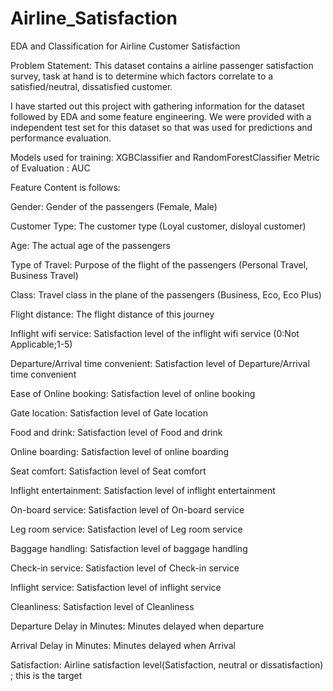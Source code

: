 # Airline_Satisfaction
EDA and Classification for Airline Customer Satisfaction
 
Problem Statement: This dataset contains a airline passenger satisfaction survey, task at hand is to determine which factors correlate to a satisfied/neutral, dissatisfied customer.

I have started out this project with gathering information for the dataset followed by EDA and some feature engineering. We were provided with a independent test set for this dataset so that was used for predictions and performance evaluation.

Models used for training: XGBClassifier and RandomForestClassifier
Metric of Evaluation : AUC

Feature Content is follows:

Gender: Gender of the passengers (Female, Male)

Customer Type: The customer type (Loyal customer, disloyal customer)

Age: The actual age of the passengers

Type of Travel: Purpose of the flight of the passengers (Personal Travel, Business Travel)

Class: Travel class in the plane of the passengers (Business, Eco, Eco Plus)

Flight distance: The flight distance of this journey

Inflight wifi service: Satisfaction level of the inflight wifi service (0:Not Applicable;1-5)

Departure/Arrival time convenient: Satisfaction level of Departure/Arrival time convenient

Ease of Online booking: Satisfaction level of online booking

Gate location: Satisfaction level of Gate location

Food and drink: Satisfaction level of Food and drink

Online boarding: Satisfaction level of online boarding

Seat comfort: Satisfaction level of Seat comfort

Inflight entertainment: Satisfaction level of inflight entertainment

On-board service: Satisfaction level of On-board service

Leg room service: Satisfaction level of Leg room service

Baggage handling: Satisfaction level of baggage handling

Check-in service: Satisfaction level of Check-in service

Inflight service: Satisfaction level of inflight service

Cleanliness: Satisfaction level of Cleanliness

Departure Delay in Minutes: Minutes delayed when departure

Arrival Delay in Minutes: Minutes delayed when Arrival

Satisfaction: Airline satisfaction level(Satisfaction, neutral or dissatisfaction) ; this is the target
